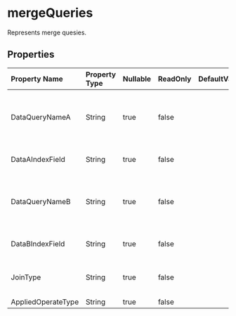 # **mergeQueries**

Represents merge quesies. 

## **Properties**

| Property Name | Property Type | Nullable |  ReadOnly | DefaultValue | Description | 
| :- | :- | :- |:- |  :- | :- |
|DataQueryNameA|String|true|false |  |Indicates the name of the data query , it is matched in the data query set.|
|DataAIndexField|String|true|false |  |Represents index field  of DataA.|
|DataQueryNameB|String|true|false |  |Indicates the name of the data query , it is matched in the data query set.|
|DataBIndexField|String|true|false |  |Represents index field  of DataB.|
|JoinType|String|true|false |  |Represents ethods of data consolidation.|
|AppliedOperateType|String|true|false |  ||

